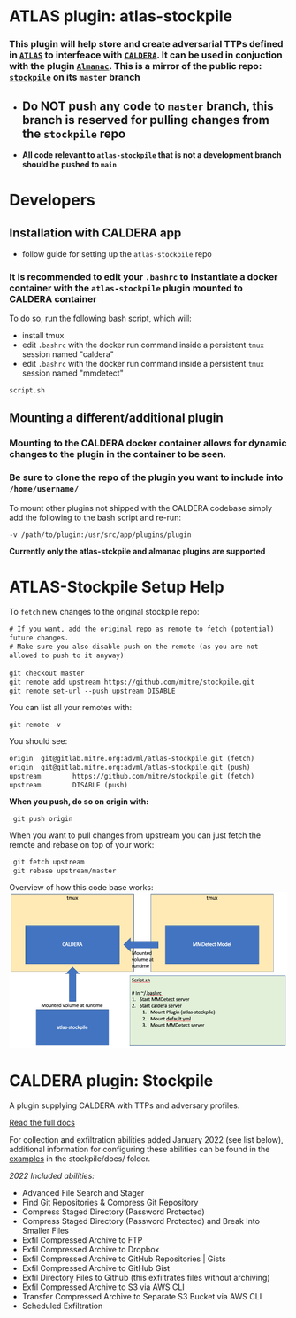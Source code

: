 
# ATLAS plugin: atlas-stockpile

### This plugin will help store and create adversarial TTPs defined in [`ATLAS`](https://atlas.mitre.org/) to interfeace with [`CALDERA`](https://github.com/mitre/caldera). It can be used in conjuction with the plugin [`Almanac`](https://gitlab.mitre.org/advml/almanac/-/tree/develop). This is a mirror of the public repo: [`stockpile`](https://github.com/mitre/stockpile/tree/master) on its `master` branch


- ## Do **NOT** push any code to `master` branch, this branch is reserved for pulling changes from the `stockpile` repo

- **All code relevant to `atlas-stockpile` that is not a development branch should be pushed to `main`**

# Developers
## Installation with CALDERA app

- follow guide for setting up the `atlas-stockpile` repo

### It is recommended to edit your `.bashrc` to instantiate a docker container with the `atlas-stockpile` plugin mounted to CALDERA container

To do so, run the following bash script, which will:

- install tmux
- edit `.bashrc` with the docker run command inside a persistent `tmux` session named "caldera"
- edit `.bashrc` with the docker run command inside a persistent `tmux` session named "mmdetect"

```code 
script.sh
```
## Mounting a different/additional plugin
### Mounting to the CALDERA docker container allows for dynamic changes to the plugin in the container to be seen.
### Be sure to clone the repo of the plugin you want to include into `/home/username/`

To mount other plugins not shipped with the CALDERA codebase simply add the following to the bash script and re-run:

```
-v /path/to/plugin:/usr/src/app/plugins/plugin
```

**Currently only the atlas-stckpile and almanac plugins are supported** 

# ATLAS-Stockpile Setup Help
To `fetch` new changes to the original stockpile repo:

```
# If you want, add the original repo as remote to fetch (potential) future changes. 
# Make sure you also disable push on the remote (as you are not allowed to push to it anyway)

git checkout master
git remote add upstream https://github.com/mitre/stockpile.git
git remote set-url --push upstream DISABLE

```

You can list all your remotes with:
```
git remote -v
```
You should see:
```
origin  git@gitlab.mitre.org:advml/atlas-stockpile.git (fetch)
origin  git@gitlab.mitre.org:advml/atlas-stockpile.git (push)
upstream        https://github.com/mitre/stockpile.git (fetch)
upstream        DISABLE (push)

```

**When you push, do so on origin with:**
```
 git push origin
 ```

 When you want to pull changes from upstream you can just fetch the remote and rebase on top of your work:
 ```
  git fetch upstream
  git rebase upstream/master

 ```

 Overview of how this code base works:
![overview](images/overview.png)


# CALDERA plugin: Stockpile

A plugin supplying CALDERA with TTPs and adversary profiles.

[Read the full docs](https://github.com/mitre/caldera/wiki/Plugin:-stockpile)

For collection and exfiltration abilities added January 2022 (see list below), additional information
for configuring these abilities can be found in the [examples](docs/Exfiltration-How-Tos.md) in the stockpile/docs/ 
folder.

*2022 Included abilities:*
- Advanced File Search and Stager
- Find Git Repositories & Compress Git Repository
- Compress Staged Directory (Password Protected)
- Compress Staged Directory (Password Protected) and Break Into Smaller Files
- Exfil Compressed Archive to FTP
- Exfil Compressed Archive to Dropbox
- Exfil Compressed Archive to GitHub Repositories | Gists
- Exfil Compressed Archive to GitHub Gist
- Exfil Directory Files to Github (this exfiltrates files without archiving)
- Exfil Compressed Archive to S3 via AWS CLI
- Transfer Compressed Archive to Separate S3 Bucket via AWS CLI
- Scheduled Exfiltration
